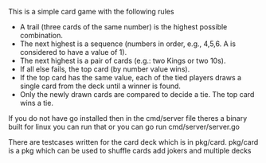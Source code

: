 This is a simple card game with the following rules <br/>
- A trail (three cards of the same number) is the highest possible combination.
- The next highest is a sequence (numbers in order, e.g., 4,5,6. A is considered to have a value of 1).
- The next highest is a pair of cards (e.g.: two Kings or two 10s).
- If all else fails, the top card (by number value wins).
- If the top card has the same value, each of the tied players draws a single card from the deck until a winner is found.
- Only the newly drawn cards are compared to decide a tie. The top card wins a tie.

If you do not have go installed then in the cmd/server file theres a binary built for linux
you can run that or you can go run cmd/server/server.go

There are testcases written for the card deck which is in pkg/card.
pkg/card is a pkg which can be used to shuffle cards add jokers and multiple decks
